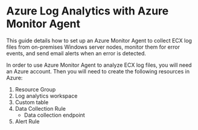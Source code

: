 # Azure Log Analytics with Azure Monitor Agent
This guide details how to set up an Azure Monitor Agent to collect ECX log files from on-premises Windows server nodes, monitor them for error events, and send email alerts when an error is detected.    

In order to use Azure Monitor Agent to analyze ECX log files, you will need an Azure account. Then you will need to create the following resources in Azure:
1. Resource Group
2. Log analytics workspace
3. Custom table
4. Data Collection Rule
     - Data collection endpoint
5. Alert Rule
